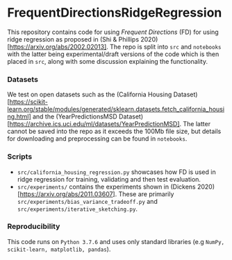 <!--
    Licensed to the Apache Software Foundation (ASF) under one
    or more contributor license agreements.  See the NOTICE file
    distributed with this work for additional information
    regarding copyright ownership.  The ASF licenses this file
    to you under the Apache License, Version 2.0 (the
    "License"); you may not use this file except in compliance
    with the License.  You may obtain a copy of the License at

      http://www.apache.org/licenses/LICENSE-2.0

    Unless required by applicable law or agreed to in writing,
    software distributed under the License is distributed on an
    "AS IS" BASIS, WITHOUT WARRANTIES OR CONDITIONS OF ANY
    KIND, either express or implied.  See the License for the
    specific language governing permissions and limitations
    under the License.
-->

# FrequentDirectionsRidgeRegression
This repository contains code for using _Frequent Directions_ (FD) for using ridge regression as proposed 
in (Shi & Phillips 2020)[https://arxiv.org/abs/2002.02013].
The repo is split into `src` and `notebooks` with the latter being experimental/draft versions of the code 
which is then placed in  `src`, along with some discussion explaining the functionality.

### Datasets
We test on open datasets such as the (California Housing Dataset)[https://scikit-learn.org/stable/modules/generated/sklearn.datasets.fetch_california_housing.html] and the (YearPredictionsMSD Dataset)[https://archive.ics.uci.edu/ml/datasets/YearPredictionMSD].  The latter cannot be saved into the repo as it exceeds the 100Mb file size, but details for downloading and preprocessing can be found in `notebooks`.

### Scripts
- `src/california_housing_regression.py` showcases how FD is used in ridge regression for training, validating and then test evaluation.
- `src/experiments/` contains the experiments shown in (Dickens 2020)[https://arxiv.org/abs/2011.03607]. These are primarily `src/experiments/bias_variance_tradeoff.py` and `src/experiments/iterative_sketching.py`.

### Reproducibility
This code runs on `Python 3.7.6` and uses only standard libraries (e.g `NumPy, scikit-learn, matplotlib, pandas`). 
